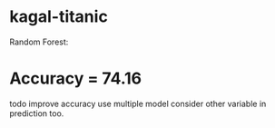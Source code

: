 # kagal-titanic
Random Forest:
# Accuracy = 74.16


todo
improve accuracy
use multiple model
consider other variable in prediction too.
